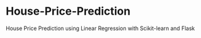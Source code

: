 # House-Price-Prediction
House Price Prediction using Linear Regression with Scikit-learn and Flask
